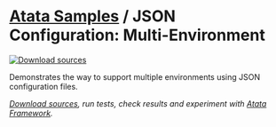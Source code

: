 # [Atata Samples](https://github.com/atata-framework/atata-samples) / JSON Configuration: Multi-Environment

[![Download sources](https://img.shields.io/badge/Download-sources-brightgreen.svg)](https://github.com/atata-framework/atata-samples/raw/main/_archives/JsonConfiguration.MultiEnvironment.zip)

Demonstrates the way to support multiple environments using JSON configuration files.

*[Download sources](https://github.com/atata-framework/atata-samples/raw/main/_archives/JsonConfiguration.MultiEnvironment.zip), run tests, check results and experiment with [Atata Framework](https://atata.io).*
